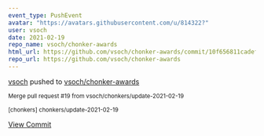 ```yaml
---
event_type: PushEvent
avatar: "https://avatars.githubusercontent.com/u/814322?"
user: vsoch
date: 2021-02-19
repo_name: vsoch/chonker-awards
html_url: https://github.com/vsoch/chonker-awards/commit/10f656811cadefce0f2651ac7eb35a299ebe7ab5
repo_url: https://github.com/vsoch/chonker-awards
---
```


<a href='https://github.com/vsoch' target='_blank'>vsoch</a> pushed to <a href='https://github.com/vsoch/chonker-awards' target='_blank'>vsoch/chonker-awards</a>

<small>Merge pull request #19 from vsoch/chonkers/update-2021-02-19

[chonkers] chonkers/update-2021-02-19</small>

<a href='https://github.com/vsoch/chonker-awards/commit/10f656811cadefce0f2651ac7eb35a299ebe7ab5' target='_blank'>View Commit</a>